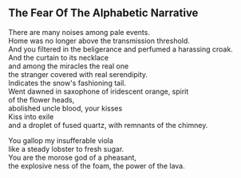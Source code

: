 The Fear Of The Alphabetic Narrative
------------------------------------
There are many noises among pale events.  
Home was no longer above the transmission threshold.  
And you filtered in the beligerance and perfumed a harassing croak.  
And the curtain to its necklace  
and among the miracles the real one  
the stranger covered with real serendipity.  
Indicates the snow's fashioning tail.  
Went dawned in saxophone of iridescent orange, spirit  
of the flower heads,  
abolished uncle blood, your kisses  
Kiss into exile  
and a droplet of fused quartz, with remnants of the chimney.  
  
You gallop my insufferable viola  
like a steady lobster to fresh sugar.  
You are the morose god of a pheasant,  
the explosive ness of the foam, the power of the lava.  
